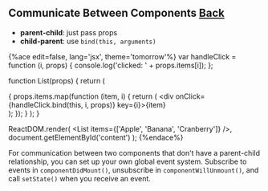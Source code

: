 ## Communicate Between Components [Back](./../react.md)

- **parent-child**: just pass props
- **child-parent**: use `bind(this, arguments)`

{%ace edit=false, lang='jsx', theme='tomorrow'%}
var handleClick = function (i, props) {
    console.log('clicked: ' + props.items[i]);
};

function List(props) {
    return (
        <div>
            {
                props.items.map(function (item, i) {
                    return (
                        <div onClick={handleClick.bind(this, i, props)} key={i}>{item}</div>
                    );
                });
            }
        </div>
    );
}

ReactDOM.render(
    <List items={['Apple', 'Banana', 'Cranberry']} />,
    document.getElementById('content')
);
{%endace%}

For communication between two components that don't have a parent-child relationship, you can set up your own global event system. Subscribe to events in `componentDidMount()`, unsubscribe in `componentWillUnmount()`, and call `setState()` when you receive an event.